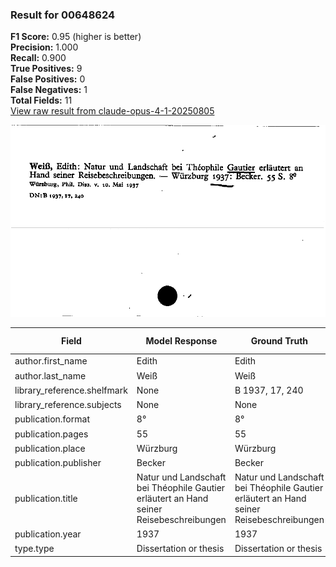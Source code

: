 ### Result for 00648624
**F1 Score:** 0.95 (higher is better)<br>**Precision:** 1.000<br>**Recall:** 0.900<br>**True Positives:** 9<br>**False Positives:** 0<br>**False Negatives:** 1<br>**Total Fields:** 11<br>[View raw result from claude-opus-4-1-20250805](https://github.com/RISE-UNIBAS/humanities_data_benchmark/blob/main/results/2025-09-02/T0146/request_T0146_00648624.json)

<img src="https://github.com/RISE-UNIBAS/humanities_data_benchmark/blob/main/benchmarks/zettelkatalog/images/00648624.jpg?raw=true" alt="00648624" width="600px">

| Field | Model Response | Ground Truth | Fuzzy Score | Match |
|-------|----------------|--------------|-------------|-------|
| author.first_name | Edith | Edith | 1.000 | ✅ |
| author.last_name | Weiß | Weiß | 1.000 | ✅ |
| library_reference.shelfmark | None | B 1937, 17, 240 | 0.000 | ❌ |
| library_reference.subjects | None | None | 1.000 | ✅ |
| publication.format | 8° | 8° | 1.000 | ✅ |
| publication.pages | 55 | 55 | 1.000 | ✅ |
| publication.place | Würzburg | Würzburg | 1.000 | ✅ |
| publication.publisher | Becker | Becker | 1.000 | ✅ |
| publication.title | Natur und Landschaft bei Théophile Gautier erläutert an Hand seiner Reisebeschreibungen | Natur und Landschaft bei Théophile Gautier erläutert an Hand seiner Reisebeschreibungen | 1.000 | ✅ |
| publication.year | 1937 | 1937 | 1.000 | ✅ |
| type.type | Dissertation or thesis | Dissertation or thesis | 1.000 | ✅ |
